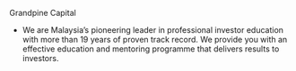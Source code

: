 Grandpine Capital
- We are Malaysia’s pioneering leader in professional investor education with more than 19 years of proven track record. We provide you with an effective education and mentoring programme that delivers results to investors.

<!---
Grandpine/Grandpine is a ✨ special ✨ repository because its `README.md` (this file) appears on your GitHub profile.
You can click the Preview link to take a look at your changes.
--->
